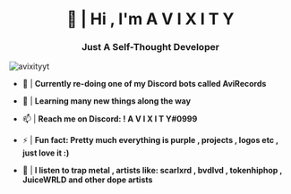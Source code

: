 <h1 align="center">👋 | Hi , I'm A V I X I T Y</h1>
<h3 align="center">Just A Self-Thought Developer</h3>

<p align="left"> <img src="https://komarev.com/ghpvc/?username=avixityyt" alt="avixityyt" /> </p>

- 🔭 | **Currently re-doing one of my Discord bots called AviRecords**

- 🌱 | **Learning many new things along the way**

- 📫 | **Reach me on Discord: ! A V I X I T Y#0999**

- ⚡ | **Fun fact: Pretty much everything is purple , projects , logos etc , just love it :)**

- 🎵 | **I listen to trap metal , artists like: scarlxrd , bvdlvd , tokenhiphop , JuiceWRLD and other dope artists**


